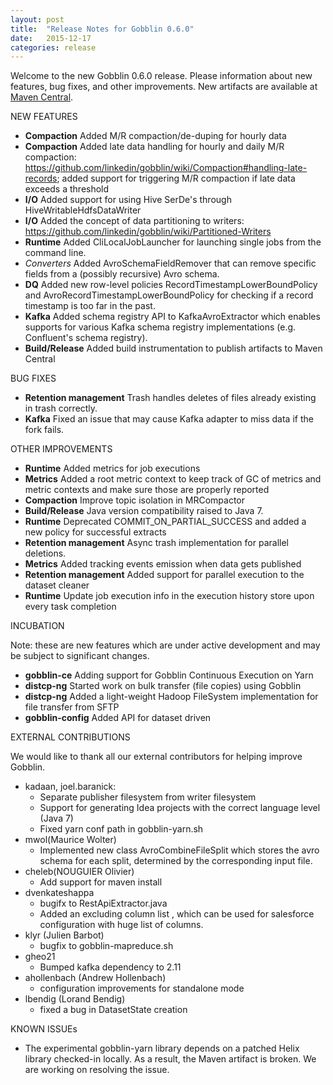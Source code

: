 ```yaml
---
layout: post
title:  "Release Notes for Gobblin 0.6.0"
date:   2015-12-17
categories: release
---
```


Welcome to the new Gobblin 0.6.0 release. Please information about new features, bug fixes, and other improvements. New artifacts are available at [Maven Central](http://search.maven.org/#search%7Cga%7C1%7Cg%3A%22com.linkedin.gobblin%22%20AND%20v%3A%220.6.0%22).

NEW FEATURES

* **Compaction** Added M/R compaction/de-duping for hourly data
* **Compaction** Added late data handling for hourly and daily M/R compaction: https://github.com/linkedin/gobblin/wiki/Compaction#handling-late-records; added support for triggering M/R compaction if late data exceeds a threshold
* **I/O** Added support for using Hive SerDe's through HiveWritableHdfsDataWriter
* **I/O** Added the concept of data partitioning to writers: https://github.com/linkedin/gobblin/wiki/Partitioned-Writers
* **Runtime** Added CliLocalJobLauncher for launching single jobs from the command line.
* *Converters* Added AvroSchemaFieldRemover that can remove specific fields from a (possibly recursive) Avro schema.
* **DQ** Added new row-level policies RecordTimestampLowerBoundPolicy and AvroRecordTimestampLowerBoundPolicy for checking if a record timestamp is too far in the past.
* **Kafka** Added schema registry API to KafkaAvroExtractor which enables supports for various Kafka schema registry implementations (e.g. Confluent's schema registry). 
* **Build/Release** Added build instrumentation to publish artifacts to Maven Central

BUG FIXES

* **Retention management** Trash handles deletes of files already existing in trash correctly.
* **Kafka** Fixed an issue that may cause Kafka adapter to miss data if the fork fails.

OTHER IMPROVEMENTS

* **Runtime** Added metrics for job executions
* **Metrics** Added a root metric context to keep track of GC of metrics and metric contexts and make sure those are properly reported
* **Compaction** Improve topic isolation in MRCompactor
* **Build/Release** Java version compatibility raised to Java 7.
* **Runtime** Deprecated COMMIT_ON_PARTIAL_SUCCESS and added a new policy for successful extracts
* **Retention management** Async trash implementation for parallel deletions.
* **Metrics** Added tracking events emission when data gets published
* **Retention management** Added support for parallel execution to the dataset cleaner
* **Runtime** Update job execution info in the execution history store upon every task completion

INCUBATION

Note: these are new features which are under active development and may be subject to significant changes.

* **gobblin-ce** Adding support for Gobblin Continuous Execution on Yarn
* **distcp-ng** Started work on bulk transfer (file copies) using Gobblin
* **distcp-ng** Added a light-weight Hadoop FileSystem implementation for file transfer from SFTP
* **gobblin-config** Added API for dataset driven

EXTERNAL CONTRIBUTIONS

We would like to thank all our external contributors for helping improve Gobblin.

* kadaan, joel.baranick: 
    - Separate publisher filesystem from writer filesystem
    - Support for generating Idea projects with the correct language level (Java 7)
    - Fixed yarn conf path in gobblin-yarn.sh
* mwol(Maurice Wolter) 
    - Implemented new class AvroCombineFileSplit which stores the avro schema for each split, determined by the corresponding input file.
* cheleb(NOUGUIER Olivier)
    - Add support for maven install
* dvenkateshappa 
    - bugifx to RestApiExtractor.java
    - Added an excluding column list , which can be used for salesforce configuration with huge list of columns.
* klyr (Julien Barbot) 
    - bugfix to gobblin-mapreduce.sh
* gheo21 
    - Bumped kafka dependency to 2.11
* ahollenbach (Andrew Hollenbach)
   -  configuration improvements for standalone mode
* lbendig (Lorand Bendig)
   - fixed a bug in DatasetState creation

KNOWN ISSUEs

* The experimental gobblin-yarn library depends on a patched Helix library checked-in locally. As a result, the Maven artifact is broken. We are working on resolving the issue.
